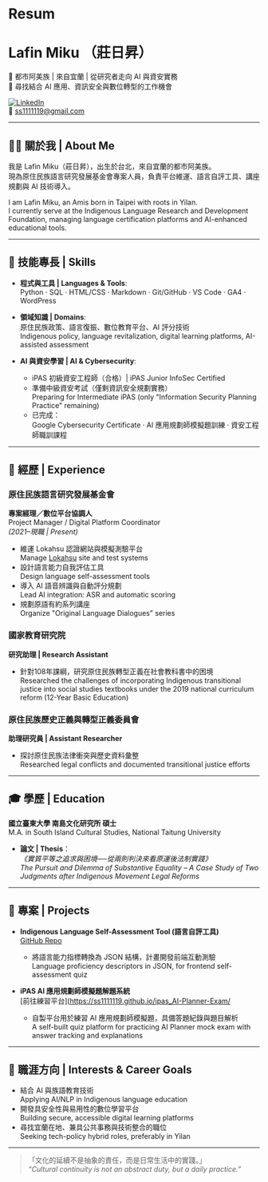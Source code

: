 # Resum


# Lafin Miku （莊日昇）

🌱 都市阿美族 | 來自宜蘭 | 從研究者走向 AI 與資安實務  
🎯 尋找結合 AI 應用、資訊安全與數位轉型的工作機會  

[![LinkedIn](https://img.shields.io/badge/LinkedIn-Connect-blue?logo=linkedin)](https://www.linkedin.com/in/lafin-miku-49b58599)  
📧 ss1111119@gmail.com

---

## 🧑‍🎓 關於我 | About Me

我是 Lafin Miku（莊日昇），出生於台北，來自宜蘭的都市阿美族。  
現為原住民族語言研究發展基金會專案人員，負責平台維運、語言自評工具、講座規劃與 AI 技術導入。

I am Lafin Miku, an Amis born in Taipei with roots in Yilan.  
I currently serve at the Indigenous Language Research and Development Foundation, managing language certification platforms and AI-enhanced educational tools.

---

## 🔧 技能專長 | Skills

- **程式與工具 | Languages & Tools**:  
  Python · SQL · HTML/CSS · Markdown · Git/GitHub · VS Code · GA4 · WordPress

- **領域知識 | Domains**:  
  原住民族政策、語言復振、數位教育平台、AI 評分技術  
  Indigenous policy, language revitalization, digital learning platforms, AI-assisted assessment

- **AI 與資安學習 | AI & Cybersecurity**:
  - iPAS 初級資安工程師（合格）| iPAS Junior InfoSec Certified  
  - 準備中級資安考試（僅剩資訊安全規劃實務）  
    Preparing for Intermediate iPAS (only "Information Security Planning Practice" remaining)
  - 已完成：  
    Google Cybersecurity Certificate · AI 應用規劃師模擬題訓練 · 資安工程師職訓課程

---

## 💼 經歷 | Experience

### 原住民族語言研究發展基金會  
**專案經理／數位平台協調人**  
Project Manager / Digital Platform Coordinator  
*(2021–現職 | Present)*  
- 維運 Lokahsu 認證網站與模擬測驗平台  
  Manage [Lokahsu]([https://exam.sce.ntnu.edu.tw/abst/](https://web.lokahsu.org.tw/)) site and test systems  
- 設計語言能力自我評估工具  
  Design language self-assessment tools  
- 導入 AI 語音辨識與自動評分規劃  
  Lead AI integration: ASR and automatic scoring  
- 規劃原語有約系列講座  
  Organize "Original Language Dialogues" series

### 國家教育研究院  
**研究助理 | Research Assistant**  
- 針對108年課綱，研究原住民族轉型正義在社會教科書中的困境  
  Researched the challenges of incorporating Indigenous transitional justice into social studies textbooks under the 2019 national curriculum reform (12-Year Basic Education)

### 原住民族歷史正義與轉型正義委員會  
**助理研究員 | Assistant Researcher**  
- 探討原住民族法律衝突與歷史資料彙整  
  Researched legal conflicts and documented transitional justice efforts

---

## 🎓 學歷 | Education

**國立臺東大學 南島文化研究所 碩士**  
M.A. in South Island Cultural Studies, National Taitung University  
- **論文 | Thesis**：  
  *《實質平等之追求與困境──從兩則判決來看原運後法制實踐》*  
  *The Pursuit and Dilemma of Substantive Equality – A Case Study of Two Judgments after Indigenous Movement Legal Reforms*

---

## 🧪 專案 | Projects

- **Indigenous Language Self-Assessment Tool (語言自評工具)**  
  [GitHub Repo](https://github.com/ss1111119/indigenous-language-self-assessment)  
  - 將語言能力指標轉換為 JSON 結構，計畫開發前端互動測驗  
    Language proficiency descriptors in JSON, for frontend self-assessment quiz

- **iPAS AI 應用規劃師模擬題解題系統**  
  [前往練習平台](https://ss1111119.github.io/ipas_AI-Planner-Exam/  
  - 自製平台用於練習 AI 應用規劃師模擬題，具備答題紀錄與題目解析  
    A self-built quiz platform for practicing AI Planner mock exam with answer tracking and explanations

---

## 📍 職涯方向 | Interests & Career Goals

- 結合 AI 與族語教育技術  
  Applying AI/NLP in Indigenous language education  
- 開發具安全性與易用性的數位學習平台  
  Building secure, accessible digital learning platforms  
- 尋找宜蘭在地、兼具公共事務與技術整合的職位  
  Seeking tech-policy hybrid roles, preferably in Yilan

---

> 「文化的延續不是抽象的責任，而是日常生活中的實踐。」  
> *“Cultural continuity is not an abstract duty, but a daily practice.”*
